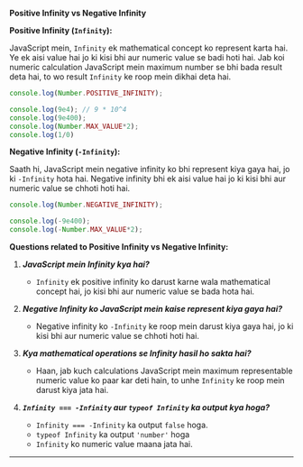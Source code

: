 **Positive Infinity vs Negative Infinity**

**Positive Infinity (`Infinity`):**

JavaScript mein, `Infinity` ek mathematical concept ko represent karta hai. Ye ek aisi value hai jo ki kisi bhi aur numeric value se badi hoti hai. Jab koi numeric calculation JavaScript mein maximum number se bhi bada result deta hai, to wo result `Infinity` ke roop mein dikhai deta hai.

```js
console.log(Number.POSITIVE_INFINITY);

console.log(9e4); // 9 * 10^4
console.log(9e400);
console.log(Number.MAX_VALUE*2);
console.log(1/0)
```


**Negative Infinity (`-Infinity`):**

Saath hi, JavaScript mein negative infinity ko bhi represent kiya gaya hai, jo ki `-Infinity` hota hai. Negative infinity bhi ek aisi value hai jo ki kisi bhi aur numeric value se chhoti hoti hai.

```js
console.log(Number.NEGATIVE_INFINITY);

console.log(-9e400);
console.log(-Number.MAX_VALUE*2);
```

**Questions related to Positive Infinity vs Negative Infinity:**

1. ***JavaScript mein Infinity kya hai?***
   - `Infinity` ek positive infinity ko darust karne wala mathematical concept hai, jo kisi bhi aur numeric value se bada hota hai.

2. ***Negative Infinity ko JavaScript mein kaise represent kiya gaya hai?***
   - Negative infinity ko `-Infinity` ke roop mein darust kiya gaya hai, jo ki kisi bhi aur numeric value se chhoti hoti hai.

3. ***Kya mathematical operations se Infinity hasil ho sakta hai?***
   - Haan, jab kuch calculations JavaScript mein maximum representable numeric value ko paar kar deti hain, to unhe `Infinity` ke roop mein darust kiya jata hai.

4. ***`Infinity === -Infinity` aur `typeof Infinity` ka output kya hoga?***
   - `Infinity === -Infinity` ka output `false` hoga.
   - `typeof Infinity` ka output `'number'` hoga
   - `Infinity` ko numeric value maana jata hai.

****

